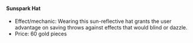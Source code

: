 #### Sunspark Hat

- Effect/mechanic: Wearing this sun-reflective hat grants the user advantage on saving throws against effects that would blind or dazzle.
- Price: 60 gold pieces